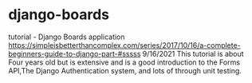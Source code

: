 # django-boards
tutorial - Django Boards application  https://simpleisbetterthancomplex.com/series/2017/10/16/a-complete-beginners-guide-to-django-part-#sssss
9/16/2021
This tutorial is about Four years old but is extensive and is a good introduction to the Forms API,The Django Authentication system,
and lots of through unit testing.


 
